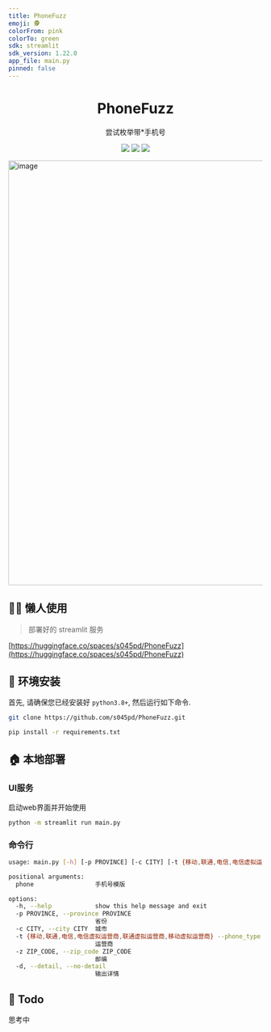 ```yaml
---
title: PhoneFuzz
emoji: 🕵️
colorFrom: pink
colorTo: green
sdk: streamlit
sdk_version: 1.22.0
app_file: main.py
pinned: false
---
```


<p align="center">
    <h1 align="center" >PhoneFuzz</h1>
    <p align="center">尝试枚举带*手机号</p>
        <p align="center">
    <a target="_blank" href="https://www.python.org/downloads/" title="Python version"><img src="https://img.shields.io/badge/python-%3E=_3.8+-green.svg"></a>
    <a target="_blank" href="LICENSE" title="License: MIT"><img src="https://img.shields.io/badge/License-MIT-blue.svg"></a>
    <a target="_blank" href="https://s045pd-phonefuzz-main-zewqvo.streamlit.app" title="Streamlit"><img src="https://static.streamlit.io/badges/streamlit_badge_black_white.svg"></a></p>
</p>


<img width="840" alt="image" src="https://github.com/s045pd/PhoneFuzz/assets/22721729/cc172904-7147-4cfe-ab93-5f7475f85e8d">

## 🧑‍🦼 懒人使用

> 部署好的 streamlit 服务

[https://huggingface.co/spaces/s045pd/PhoneFuzz](https://huggingface.co/spaces/s045pd/PhoneFuzz)

## 🔧 环境安装

首先, 请确保您已经安装好 `python3.8+`, 然后运行如下命令.

```bash
git clone https://github.com/s045pd/PhoneFuzz.git

pip install -r requirements.txt
```

## 🏠 本地部署

### UI服务

启动web界面并开始使用

```bash
python -m streamlit run main.py
```

### 命令行

```bash
usage: main.py [-h] [-p PROVINCE] [-c CITY] [-t {移动,联通,电信,电信虚拟运营商,联通虚拟运营商,移动虚拟运营商}] [-z ZIP_CODE] [-d | --detail | --no-detail] phone

positional arguments:
  phone                 手机号模版

options:
  -h, --help            show this help message and exit
  -p PROVINCE, --province PROVINCE
                        省份
  -c CITY, --city CITY  城市
  -t {移动,联通,电信,电信虚拟运营商,联通虚拟运营商,移动虚拟运营商} --phone_type {移动,联通,电信,电信虚拟运营商,联通虚拟运营商,移动虚拟运营商}
                        运营商
  -z ZIP_CODE, --zip_code ZIP_CODE
                        邮编
  -d, --detail, --no-detail
                        输出详情
```


## 🤔️ Todo

思考中
